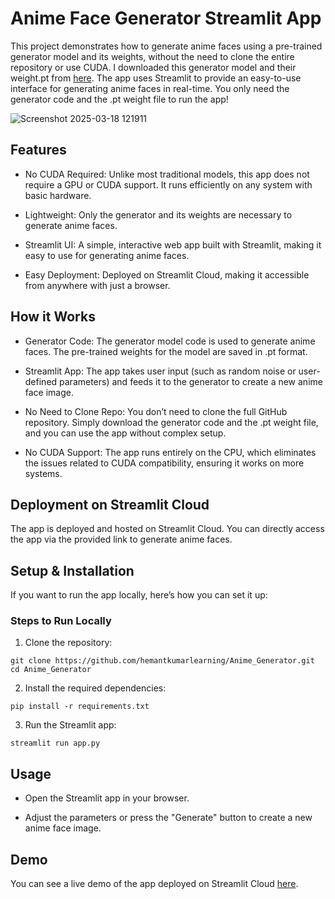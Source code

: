 # Anime Face Generator Streamlit App

This project demonstrates how to generate anime faces using a pre-trained generator model and its weights, without the need to clone the entire repository or use CUDA. I downloaded this generator model and their weight.pt from [here](https://github.com/STomoya/animeface/blob/main/weights.md). The app uses Streamlit to provide an easy-to-use interface for generating anime faces in real-time. You only need the generator code and the .pt weight file to run the app!

![Screenshot 2025-03-18 121911](https://github.com/user-attachments/assets/ef01d1b9-6898-4d17-90be-b009e97d47be)


## Features

- No CUDA Required: Unlike most traditional models, this app does not require a GPU or CUDA support. It runs efficiently on any system with basic hardware.
  
- Lightweight: Only the generator and its weights are necessary to generate anime faces.
  
- Streamlit UI: A simple, interactive web app built with Streamlit, making it easy to use for generating anime faces.
  
- Easy Deployment: Deployed on Streamlit Cloud, making it accessible from anywhere with just a browser.
  
## How it Works

- Generator Code: The generator model code is used to generate anime faces. The pre-trained weights for the model are saved in .pt format.
  
- Streamlit App: The app takes user input (such as random noise or user-defined parameters) and feeds it to the generator to create a new anime face image.
  
- No Need to Clone Repo: You don’t need to clone the full GitHub repository. Simply download the generator code and the .pt weight file, and you can use the app without complex setup.
  
- No CUDA Support: The app runs entirely on the CPU, which eliminates the issues related to CUDA compatibility, ensuring it works on more systems.
  
## Deployment on Streamlit Cloud

The app is deployed and hosted on Streamlit Cloud. You can directly access the app via the provided link to generate anime faces.

## Setup & Installation

If you want to run the app locally, here’s how you can set it up:

### Steps to Run Locally

1. Clone the repository:

```
git clone https://github.com/hemantkumarlearning/Anime_Generator.git
cd Anime_Generator
```

2. Install the required dependencies:

```
pip install -r requirements.txt
```

3. Run the Streamlit app:
   
```
streamlit run app.py
```

## Usage

- Open the Streamlit app in your browser.
  
- Adjust the parameters or press the "Generate" button to create a new anime face image.
  
## Demo

You can see a live demo of the app deployed on Streamlit Cloud [here](https://animegenerator-3239.streamlit.app/).
